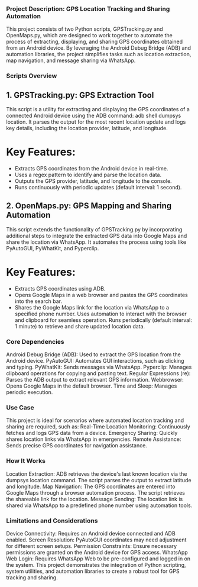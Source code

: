 ### Project Description: GPS Location Tracking and Sharing Automation
This project consists of two Python scripts, GPSTracking.py and OpenMaps.py, which are designed to work together to automate the process of extracting, displaying, and sharing GPS coordinates obtained from an Android device. By leveraging the Android Debug Bridge (ADB) and automation libraries, the project simplifies tasks such as location extraction, map navigation, and message sharing via WhatsApp.

### Scripts Overview
## 1. GPSTracking.py: GPS Extraction Tool
This script is a utility for extracting and displaying the GPS coordinates of a connected Android device using the ADB command: adb shell dumpsys location. It parses the output for the most recent location update and logs key details, including the location provider, latitude, and longitude.
# Key Features:
- Extracts GPS coordinates from the Android device in real-time.
- Uses a regex pattern to identify and parse the location data.
- Outputs the GPS provider, latitude, and longitude to the console.
- Runs continuously with periodic updates (default interval: 1 second).
## 2. OpenMaps.py: GPS Mapping and Sharing Automation
This script extends the functionality of GPSTracking.py by incorporating additional steps to integrate the extracted GPS data into Google Maps and share the location via WhatsApp. It automates the process using tools like PyAutoGUI, PyWhatKit, and Pyperclip.
# Key Features:
- Extracts GPS coordinates using ADB.
- Opens Google Maps in a web browser and pastes the GPS coordinates into the search bar.
- Shares the Google Maps link for the location via WhatsApp to a specified phone number.
Uses automation to interact with the browser and clipboard for seamless operation.
Runs periodically (default interval: 1 minute) to retrieve and share updated location data.

### Core Dependencies
Android Debug Bridge (ADB): Used to extract the GPS location from the Android device.
PyAutoGUI: Automates GUI interactions, such as clicking and typing.
PyWhatKit: Sends messages via WhatsApp.
Pyperclip: Manages clipboard operations for copying and pasting text.
Regular Expressions (re): Parses the ADB output to extract relevant GPS information.
Webbrowser: Opens Google Maps in the default browser.
Time and Sleep: Manages periodic execution.

### Use Case
This project is ideal for scenarios where automated location tracking and sharing are required, such as:
Real-Time Location Monitoring: Continuously fetches and logs GPS data from a device.
Emergency Sharing: Quickly shares location links via WhatsApp in emergencies.
Remote Assistance: Sends precise GPS coordinates for navigation assistance.

### How It Works
Location Extraction:
ADB retrieves the device's last known location via the dumpsys location command.
The script parses the output to extract latitude and longitude.
Map Navigation:
The GPS coordinates are entered into Google Maps through a browser automation process.
The script retrieves the shareable link for the location.
Message Sending:
The location link is shared via WhatsApp to a predefined phone number using automation tools.

### Limitations and Considerations
Device Connectivity: Requires an Android device connected and ADB enabled.
Screen Resolution: PyAutoGUI coordinates may need adjustment for different screen setups.
Permission Constraints: Ensure necessary permissions are granted on the Android device for GPS access.
WhatsApp Web Login: Requires WhatsApp Web to be pre-configured and logged in on the system.
This project demonstrates the integration of Python scripting, system utilities, and automation libraries to create a robust tool for GPS tracking and sharing.
